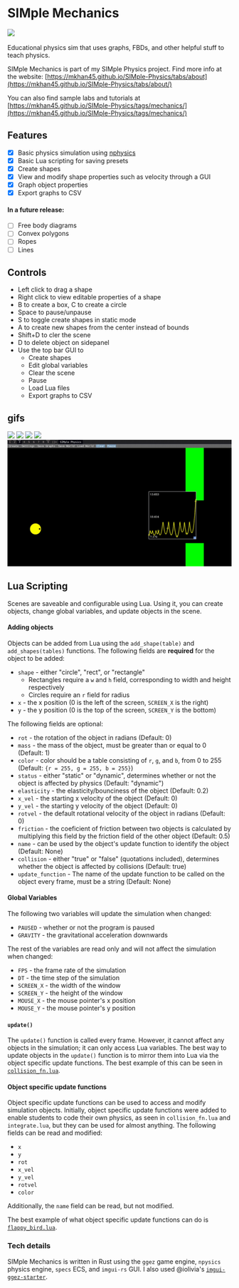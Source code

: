 # SIMple Mechanics
[![](https://gitlab.com/mkhan45/physics-v2/badges/master/pipeline.svg?key_text=build&style=flat-square)](https://gitlab.com/mkhan45/physics-v2/-/pipelines)

Educational physics sim that uses graphs, FBDs, and other helpful stuff to teach physics. 

SIMple Mechanics is part of my SIMple Physics project. Find more info at the website: [https://mkhan45.github.io/SIMple-Physics/tabs/about](https://mkhan45.github.io/SIMple-Physics/tabs/about/)

You can also find sample labs and tutorials at [https://mkhan45.github.io/SIMple-Physics/tags/mechanics/](https://mkhan45.github.io/SIMple-Physics/tags/mechanics/)

## Features

- [X] Basic physics simulation using [nphysics](nphysics.org)
- [X] Basic Lua scripting for saving presets
- [X] Create shapes
- [X] View and modify shape properties such as velocity through a GUI
- [X] Graph object properties
- [X] Export graphs to CSV

#### In a future release:
- [ ] Free body diagrams
- [ ] Convex polygons
- [ ] Ropes
- [ ] Lines

## Controls
- Left click to drag a shape
- Right click to view editable properties of a shape
- B to create a box, C to create a circle
- Space to pause/unpause
- S to toggle create shapes in static mode
- A to create new shapes from the center instead of bounds
- Shift+D to cler the scene
- D to delete object on sidepanel
- Use the top bar GUI to 
  - Create shapes
  - Edit global variables
  - Clear the scene
  - Pause
  - Load Lua files
  - Export graphs to CSV
  
## gifs
![](demo4.gif)
![](demo1.gif)
![](demo2.gif)
![](demo3.gif)
![](flappy.gif)

## Lua Scripting

Scenes are saveable and configurable using Lua. Using it, you can create objects, change global variables, and update objects in the scene.

#### Adding objects

Objects can be added from Lua using the `add_shape(table)` and `add_shapes(tables)` functions. The following fields are **required** for the object to be added:

- `shape` - either "circle", "rect", or "rectangle"
  - Rectangles require a `w` and `h` field, corresponding to width and height respectively
  - Circles require an `r` field for radius
- `x` - the x position (0 is the left of the screen, `SCREEN_X` is the right)
- `y` - the y position (0 is the top of the screen, `SCREEN_Y` is the bottom)

The following fields are optional:

- `rot` - the rotation of the object in radians (Default: 0)
- `mass` - the mass of the object, must be greater than or equal to 0 (Default: 1)
- `color` - color should be a table consisting of `r`, `g`, and `b`, from 0 to 255 (Default: `{r = 255, g = 255, b = 255}`)
- `status` - either "static" or "dynamic", determines whether or not the object is affected by physics (Default: "dynamic")
- `elasticity` - the elasticity/bounciness of the object (Default: 0.2)
- `x_vel` - the starting x velocity of the object (Default: 0)
- `y_vel` - the starting y velocity of the object (Default: 0)
- `rotvel` - the default rotational velocity of the object in radians (Default: 0)
- `friction` - the coeficient of friction between two objects is calculated by multiplying this field by the friction field of the other object (Default: 0.5)
- `name` - can be used by the object's update function to identify the object (Default: None)
- `collision` - either "true" or "false" (quotations included), determines whether the object is affected by collisions (Default: true)
- `update_function` - The name of the update function to be called on the object every frame, must be a string (Default: None)

#### Global Variables

The following two variables will update the simulation when changed:
- `PAUSED` - whether or not the program is paused
- `GRAVITY` - the gravitational acceleration downwards

The rest of the variables are read only and will not affect the simulation when changed:
- `FPS` - the frame rate of the simulation
- `DT` - the time step of the simulation
- `SCREEN_X` - the width of the window 
- `SCREEN_Y` - the height of the window
- `MOUSE_X` - the mouse pointer's x position
- `MOUSE_Y` - the mouse pointer's y position

#### `update()`

The `update()` function is called every frame. However, it cannot affect any objects in the simulation; it can only access Lua variables. The best way to update objects in the `update()` function is to mirror them into Lua via the object specific update functions. The best example of this can be seen in [`collision_fn.lua`](https://github.com/mkhan45/SIMple-Mechanics/blob/master/lua/collision_fn.lua).

#### Object specific update functions

Object specific update functions can be used to access and modify simulation objects. Initially, object specific update functions were added to enable students to code their own physics, as seen in `collision_fn.lua` and `integrate.lua`, but they can be used for almost anything. The following fields can be read and modified:

- `x`
- `y`
- `rot`
- `x_vel`
- `y_vel`
- `rotvel`
- `color`

Additionally, the `name` field can be read, but not modified.

The best example of what object specific update functions can do is [`flappy_bird.lua`](https://github.com/mkhan45/SIMple-Mechanics/blob/master/lua/flappy_bird.lua). 

### Tech details

SIMple Mechanics is written in Rust using the `ggez` game engine, `npysics` physics engine, `specs` ECS, and `imgui-rs` GUI. I also used @iolivia's [`imgui-ggez-starter`](https://github.com/iolivia/imgui-ggez-starter).
